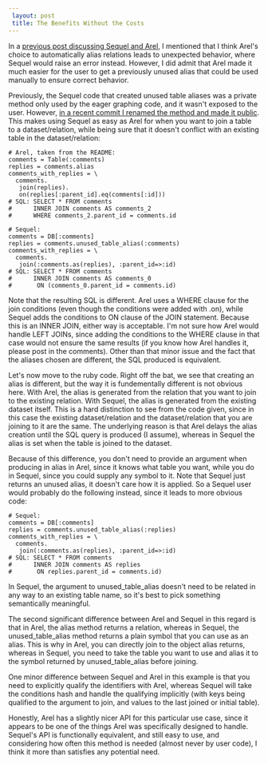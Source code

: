 ```yaml
---
 layout: post
 title: The Benefits Without the Costs
---
```


In a <a href="/2010/02/06/arel-sequel-differences-part-1.html">previous post discussing Sequel and Arel</a>, I mentioned that I think Arel's choice to automatically alias relations leads to unexpected behavior, where Sequel would raise an error instead.  However, I did admit that Arel made it much easier for the user to get a previously unused alias that could be used manually to ensure correct behavior.

Previously, the Sequel code that created unused table aliases was a private method only used by the eager graphing code, and it wasn't exposed to the user.  However, <a href="http://github.com/jeremyevans/sequel/commit/bfd4f2d145d8e50be557c884786f92484b0f38c3">in a recent commit I renamed the method and made it public</a>.  This makes using Sequel as easy as Arel for when you want to join a table to a dataset/relation, while being sure that it doesn't conflict with an existing table in the dataset/relation:

    # Arel, taken from the README:
    comments = Table(:comments)
    replies = comments.alias
    comments_with_replies = \
      comments.
       join(replies).
       on(replies[:parent_id].eq(comments[:id]))
    # SQL: SELECT * FROM comments
    #      INNER JOIN comments AS comments_2
    #      WHERE comments_2.parent_id = comments.id
    
    # Sequel:
    comments = DB[:comments]
    replies = comments.unused_table_alias(:comments)
    comments_with_replies = \
      comments.
       join(:comments.as(replies), :parent_id=>:id)
    # SQL: SELECT * FROM comments
    #      INNER JOIN comments AS comments_0
    #       ON (comments_0.parent_id = comments.id)

Note that the resulting SQL is different.  Arel uses a WHERE clause for the join conditions (even though the conditions were added with .on), while Sequel adds the conditions to ON clause of the JOIN statement.  Because this is an INNER JOIN, either way is acceptable.  I'm not sure how Arel would handle LEFT JOINs, since adding the conditions to the WHERE clause in that case would not ensure the same results (if you know how Arel handles it, please post in the comments).  Other than that minor issue and the fact that the aliases chosen are different, the SQL produced is equivalent.

Let's now move to the ruby code.  Right off the bat, we see that creating an alias is different, but the way it is fundementally different is not obvious here.  With Arel, the alias is generated from the relation that you want to join to the existing relation.  With Sequel, the alias is generated from the existing dataset itself.  This is a hard distinction to see from the code given, since in this case the existing dataset/relation and the dataset/relation that you are joining to it are the same.  The underlying reason is that Arel delays the alias creation until the SQL query is produced (I assume), whereas in Sequel the alias is set when the table is joined to the dataset.

Because of this difference, you don't need to provide an argument when producing in alias in Arel, since it knows what table you want, while you do in Sequel, since you could supply any symbol to it.  Note that Sequel just returns an unused alias, it doesn't care how it is applied.  So a Sequel user would probably do the following instead, since it leads to more obvious code:

    # Sequel:
    comments = DB[:comments]
    replies = comments.unused_table_alias(:replies)
    comments_with_replies = \
      comments.
       join(:comments.as(replies), :parent_id=>:id)
    # SQL: SELECT * FROM comments
    #      INNER JOIN comments AS replies 
    #       ON replies.parent_id = comments.id)

In Sequel, the argument to unused_table_alias doesn't need to be related in any way to an existing table name, so it's best to pick something semantically meaningful.

The second significant difference between Arel and Sequel in this regard is that in Arel, the alias method returns a relation, whereas in Sequel, the unused_table_alias method returns a plain symbol that you can use as an alias.  This is why in Arel, you can directly join to the object alias returns, whereas in Sequel, you need to take the table you want to use and alias it to the symbol returned by unused_table_alias before joining.

One minor difference between Sequel and Arel in this example is that you need to explicitly qualify the identifiers with Arel, whereas Sequel will take the conditions hash and handle the qualifying implicitly (with keys being qualified to the argument to join, and values to the last joined or initial table).

Honestly, Arel has a slightly nicer API for this particular use case, since it appears to be one of the things Arel was specifically designed to handle.  Sequel's API is functionally equivalent, and still easy to use, and considering how often this method is needed (almost never by user code), I think it more than satisfies any potential need.

